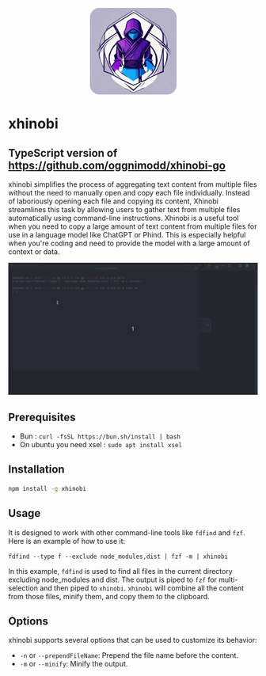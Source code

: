 <p align="center">
 <img src="https://raw.githubusercontent.com/oggnimodd/xhinobi/main/images/logo-rounded.png" width="175"/>
</p>

# xhinobi
## TypeScript version of https://github.com/oggnimodd/xhinobi-go

xhinobi simplifies the process of aggregating text content from multiple files without the need to manually open and copy each file individually. Instead of laboriously opening each file and copying its content, Xhinobi streamlines this task by allowing users to gather text from multiple files automatically using command-line instructions. Xhinobi is a useful tool when you need to copy a large amount of text content from multiple files for use in a language model like ChatGPT or Phind. This is especially helpful when you're coding and need to provide the model with a large amount of context or data.

<img src="https://raw.githubusercontent.com/oggnimodd/xhinobi/main/images/demo.gif" />

## Prerequisites
- Bun : `curl -fsSL https://bun.sh/install | bash`
- On ubuntu you need xsel : `sudo apt install xsel`

## Installation
```bash
npm install -g xhinobi
```

## Usage
It is designed to work with other command-line tools like `fdfind` and `fzf`. Here is an example of how to use it:

```
fdfind --type f --exclude node_modules,dist | fzf -m | xhinobi
```

In this example, `fdfind` is used to find all files in the current directory excluding node_modules and dist. The output is piped to `fzf` for multi-selection and then piped to `xhinobi`. `xhinobi` will combine all the content from those files, minify them, and copy them to the clipboard.

## Options
xhinobi supports several options that can be used to customize its behavior:

- `-n` or `--prependFileName`: Prepend the file name before the content. 
- `-m` or `--minify`: Minify the output.
